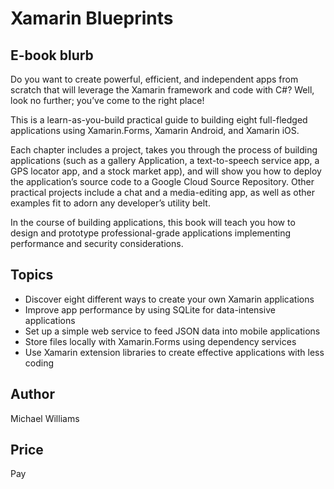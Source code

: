 # Xamarin Blueprints

## E-book blurb

Do you want to create powerful, efficient, and independent apps from scratch that will leverage the Xamarin framework and code with C#? Well, look no further; you’ve come to the right place!

This is a learn-as-you-build practical guide to building eight full-fledged applications using Xamarin.Forms, Xamarin Android, and Xamarin iOS.

Each chapter includes a project, takes you through the process of building applications (such as a gallery Application, a text-to-speech service app, a GPS locator app, and a stock market app), and will show you how to deploy the application’s source code to a Google Cloud Source Repository. Other practical projects include a chat and a media-editing app, as well as other examples fit to adorn any developer’s utility belt.

In the course of building applications, this book will teach you how to design and prototype professional-grade applications implementing performance and security considerations.

## Topics

* Discover eight different ways to create your own Xamarin applications
* Improve app performance by using SQLite for data-intensive applications
* Set up a simple web service to feed JSON data into mobile applications
* Store files locally with Xamarin.Forms using dependency services
* Use Xamarin extension libraries to create effective applications with less coding

## Author

Michael Williams

## Price

Pay 


